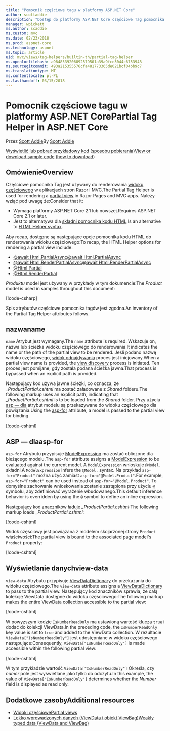 ```yaml
---
title: "Pomocnik częściowe tagu w platformy ASP.NET Core"
author: scottaddie
description: "Dostęp do platformy ASP.NET Core częściowe Tag pomocnika i roli każdego z jego atrybuty odtwarzana renderowania widoku częściowego."
manager: wpickett
ms.author: scaddie
ms.custom: mvc
ms.date: 02/23/2018
ms.prod: aspnet-core
ms.technology: aspnet
ms.topic: article
uid: mvc/views/tag-helpers/builtin-th/partial-tag-helper
ms.openlocfilehash: a9848539206892579501a39a9fce3044c6753948
ms.sourcegitcommit: 493a215355576cfa481773365de021bcf04bb9c7
ms.translationtype: MT
ms.contentlocale: pl-PL
ms.lasthandoff: 03/15/2018
---
```

# <a name="partial-tag-helper-in-aspnet-core"></a><span data-ttu-id="fe2d0-103">Pomocnik częściowe tagu w platformy ASP.NET Core</span><span class="sxs-lookup"><span data-stu-id="fe2d0-103">Partial Tag Helper in ASP.NET Core</span></span>

<span data-ttu-id="fe2d0-104">Przez [Scott Addie](https://github.com/scottaddie)</span><span class="sxs-lookup"><span data-stu-id="fe2d0-104">By [Scott Addie](https://github.com/scottaddie)</span></span>

<span data-ttu-id="fe2d0-105">[Wyświetlić lub pobrać przykładowy kod](https://github.com/aspnet/Docs/tree/master/aspnetcore/mvc/views/tag-helpers/built-in/samples) ([sposobu pobierania](xref:tutorials/index#how-to-download-a-sample))</span><span class="sxs-lookup"><span data-stu-id="fe2d0-105">[View or download sample code](https://github.com/aspnet/Docs/tree/master/aspnetcore/mvc/views/tag-helpers/built-in/samples) ([how to download](xref:tutorials/index#how-to-download-a-sample))</span></span>

## <a name="overview"></a><span data-ttu-id="fe2d0-106">Omówienie</span><span class="sxs-lookup"><span data-stu-id="fe2d0-106">Overview</span></span>

<span data-ttu-id="fe2d0-107">Częściowe pomocnika Tag jest używany do renderowania [widoku częściowego](xref:mvc/views/partial) w aplikacjach stron Razor i MVC.</span><span class="sxs-lookup"><span data-stu-id="fe2d0-107">The Partial Tag Helper is used for rendering a [partial view](xref:mvc/views/partial) in Razor Pages and MVC apps.</span></span> <span data-ttu-id="fe2d0-108">Należy wziąć pod uwagę że:</span><span class="sxs-lookup"><span data-stu-id="fe2d0-108">Consider that it:</span></span>

* <span data-ttu-id="fe2d0-109">Wymaga platformy ASP.NET Core 2.1 lub nowszej.</span><span class="sxs-lookup"><span data-stu-id="fe2d0-109">Requires ASP.NET Core 2.1 or later.</span></span>
* <span data-ttu-id="fe2d0-110">Jest to alternatywa dla [składni pomocnika kodu HTML](xref:mvc/views/partial#referencing-a-partial-view).</span><span class="sxs-lookup"><span data-stu-id="fe2d0-110">Is an alternative to [HTML Helper syntax](xref:mvc/views/partial#referencing-a-partial-view).</span></span>

<span data-ttu-id="fe2d0-111">Aby recap, dostępne są następujące opcje pomocnika kodu HTML do renderowania widoku częściowego:</span><span class="sxs-lookup"><span data-stu-id="fe2d0-111">To recap, the HTML Helper options for rendering a partial view include:</span></span>

* [<span data-ttu-id="fe2d0-112">@await Html.PartialAsync</span><span class="sxs-lookup"><span data-stu-id="fe2d0-112">@await Html.PartialAsync</span></span>](/dotnet/api/microsoft.aspnetcore.mvc.rendering.htmlhelperpartialextensions.partialasync)
* [<span data-ttu-id="fe2d0-113">@await Html.RenderPartialAsync</span><span class="sxs-lookup"><span data-stu-id="fe2d0-113">@await Html.RenderPartialAsync</span></span>](/dotnet/api/microsoft.aspnetcore.mvc.rendering.htmlhelperpartialextensions.renderpartialasync)
* [@Html.Partial](/dotnet/api/microsoft.aspnetcore.mvc.rendering.htmlhelperpartialextensions.partial)
* [@Html.RenderPartial](/dotnet/api/microsoft.aspnetcore.mvc.rendering.htmlhelperpartialextensions.renderpartial)

<span data-ttu-id="fe2d0-114">*Produktu* model jest używany w przykłady w tym dokumencie:</span><span class="sxs-lookup"><span data-stu-id="fe2d0-114">The *Product* model is used in samples throughout this document:</span></span>

[!code-csharp[](samples/TagHelpersBuiltIn/Models/Product.cs)]

<span data-ttu-id="fe2d0-115">Spis atrybutów częściowe pomocnika tagów jest zgodna.</span><span class="sxs-lookup"><span data-stu-id="fe2d0-115">An inventory of the Partial Tag Helper attributes follows.</span></span>

## <a name="name"></a><span data-ttu-id="fe2d0-116">nazwa</span><span class="sxs-lookup"><span data-stu-id="fe2d0-116">name</span></span>

<span data-ttu-id="fe2d0-117">`name` Atrybut jest wymagany.</span><span class="sxs-lookup"><span data-stu-id="fe2d0-117">The `name` attribute is required.</span></span> <span data-ttu-id="fe2d0-118">Wskazuje on, nazwa lub ścieżka widoku częściowego do renderowania.</span><span class="sxs-lookup"><span data-stu-id="fe2d0-118">It indicates the name or the path of the partial view to be rendered.</span></span> <span data-ttu-id="fe2d0-119">Jeśli podano nazwę widoku częściowego, [widok odnajdywania](xref:mvc/views/overview#view-discovery) proces jest inicjowany.</span><span class="sxs-lookup"><span data-stu-id="fe2d0-119">When a partial view name is provided, the [view discovery](xref:mvc/views/overview#view-discovery) process is initiated.</span></span> <span data-ttu-id="fe2d0-120">Ten proces jest pomijane, gdy została podana ścieżka jawna.</span><span class="sxs-lookup"><span data-stu-id="fe2d0-120">That process is bypassed when an explicit path is provided.</span></span>

<span data-ttu-id="fe2d0-121">Następujący kod używa jawne ścieżki, co oznacza, że *_ProductPartial.cshtml* ma zostać załadowane z *Shared* folderu.</span><span class="sxs-lookup"><span data-stu-id="fe2d0-121">The following markup uses an explicit path, indicating that *_ProductPartial.cshtml* is to be loaded from the *Shared* folder.</span></span> <span data-ttu-id="fe2d0-122">Przy użyciu [asp — dla](#asp-for) atrybut modelu są przekazywane do widoku częściowego dla powiązania.</span><span class="sxs-lookup"><span data-stu-id="fe2d0-122">Using the [asp-for](#asp-for) attribute, a model is passed to the partial view for binding.</span></span>

[!code-cshtml[](samples/TagHelpersBuiltIn/Pages/Product.cshtml?name=snippet_Name)]

## <a name="asp-for"></a><span data-ttu-id="fe2d0-123">ASP — dla</span><span class="sxs-lookup"><span data-stu-id="fe2d0-123">asp-for</span></span>

<span data-ttu-id="fe2d0-124">`asp-for` Atrybutu przypisuje [ModelExpression](/dotnet/api/microsoft.aspnetcore.mvc.viewfeatures.modelexpression) ma zostać obliczone dla bieżącego modelu.</span><span class="sxs-lookup"><span data-stu-id="fe2d0-124">The `asp-for` attribute assigns a [ModelExpression](/dotnet/api/microsoft.aspnetcore.mvc.viewfeatures.modelexpression) to be evaluated against the current model.</span></span> <span data-ttu-id="fe2d0-125">A `ModelExpression` wnioskuje `@Model.` składni.</span><span class="sxs-lookup"><span data-stu-id="fe2d0-125">A `ModelExpression` infers the `@Model.` syntax.</span></span> <span data-ttu-id="fe2d0-126">Na przykład `asp-for="Product"` można użyć zamiast `asp-for="@Model.Product"`.</span><span class="sxs-lookup"><span data-stu-id="fe2d0-126">For example, `asp-for="Product"` can be used instead of `asp-for="@Model.Product"`.</span></span> <span data-ttu-id="fe2d0-127">To domyślne zachowanie wnioskowania zostanie zastąpiona przy użyciu `@` symbolu, aby zdefiniować wyrażenie wbudowanego.</span><span class="sxs-lookup"><span data-stu-id="fe2d0-127">This default inference behavior is overridden by using the `@` symbol to define an inline expression.</span></span>

<span data-ttu-id="fe2d0-128">Następujący kod znaczników ładuje *_ProductPartial.cshtml*:</span><span class="sxs-lookup"><span data-stu-id="fe2d0-128">The following markup loads *_ProductPartial.cshtml*:</span></span>

[!code-cshtml[](samples/TagHelpersBuiltIn/Pages/Product.cshtml?name=snippet_AspFor)]

<span data-ttu-id="fe2d0-129">Widok częściowy jest powiązana z modelem skojarzonej strony `Product` właściwości:</span><span class="sxs-lookup"><span data-stu-id="fe2d0-129">The partial view is bound to the associated page model's `Product` property:</span></span>

[!code-cshtml[](samples/TagHelpersBuiltIn/Pages/Product.cshtml.cs?highlight=8)]

## <a name="view-data"></a><span data-ttu-id="fe2d0-130">Wyświetlanie danych</span><span class="sxs-lookup"><span data-stu-id="fe2d0-130">view-data</span></span>

<span data-ttu-id="fe2d0-131">`view-data` Atrybutu przypisuje [ViewDataDictionary](/dotnet/api/microsoft.aspnetcore.mvc.viewfeatures.viewdatadictionary) do przekazania do widoku częściowego.</span><span class="sxs-lookup"><span data-stu-id="fe2d0-131">The `view-data` attribute assigns a [ViewDataDictionary](/dotnet/api/microsoft.aspnetcore.mvc.viewfeatures.viewdatadictionary) to pass to the partial view.</span></span> <span data-ttu-id="fe2d0-132">Następujący kod znaczników sprawia, że całą kolekcję ViewData dostępne do widoku częściowego:</span><span class="sxs-lookup"><span data-stu-id="fe2d0-132">The following markup makes the entire ViewData collection accessible to the partial view:</span></span>

[!code-cshtml[](samples/TagHelpersBuiltIn/Pages/Product.cshtml?name=snippet_ViewData&highlight=5-)]

<span data-ttu-id="fe2d0-133">W powyższym kodzie `IsNumberReadOnly` ma ustawioną wartość klucza `true` i dodać do kolekcji ViewData.</span><span class="sxs-lookup"><span data-stu-id="fe2d0-133">In the preceding code, the `IsNumberReadOnly` key value is set to `true` and added to the ViewData collection.</span></span> <span data-ttu-id="fe2d0-134">W rezultacie `ViewData["IsNumberReadOnly"]` jest udostępniane w widoku częściowego następujące:</span><span class="sxs-lookup"><span data-stu-id="fe2d0-134">Consequently, `ViewData["IsNumberReadOnly"]` is made accessible within the following partial view:</span></span>

[!code-cshtml[](samples/TagHelpersBuiltIn/Pages/Shared/_ProductViewDataPartial.cshtml?highlight=5)]

<span data-ttu-id="fe2d0-135">W tym przykładzie wartość `ViewData["IsNumberReadOnly"]` Określa, czy *numer* pole jest wyświetlane jako tylko do odczytu.</span><span class="sxs-lookup"><span data-stu-id="fe2d0-135">In this example, the value of `ViewData["IsNumberReadOnly"]` determines whether the *Number* field is displayed as read only.</span></span>

## <a name="additional-resources"></a><span data-ttu-id="fe2d0-136">Dodatkowe zasoby</span><span class="sxs-lookup"><span data-stu-id="fe2d0-136">Additional resources</span></span>

* [<span data-ttu-id="fe2d0-137">Widoki częściowe</span><span class="sxs-lookup"><span data-stu-id="fe2d0-137">Partial views</span></span>](xref:mvc/views/partial)
* [<span data-ttu-id="fe2d0-138">Lekko wprowadzonych danych (ViewData i obiekt ViewBag)</span><span class="sxs-lookup"><span data-stu-id="fe2d0-138">Weakly typed data (ViewData and ViewBag)</span></span>](xref:mvc/views/overview#weakly-typed-data-viewdata-and-viewbag)
